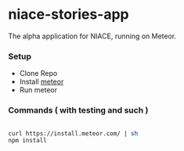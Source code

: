 niace-stories-app
=================

The alpha application for NIACE, running on Meteor.

### Setup

- Clone Repo
- Install [meteor](https://www.meteor.com/)
- Run meteor

### Commands ( with testing and such )
```bash

curl https://install.meteor.com/ | sh
npm install


```
